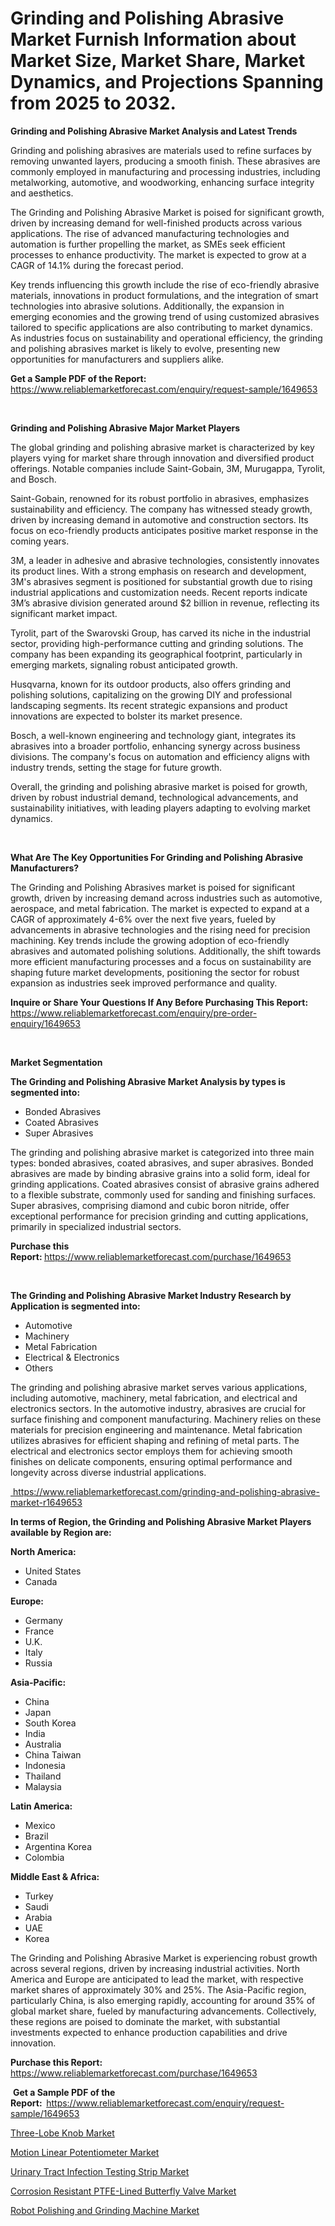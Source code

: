<p><h1>Grinding and Polishing Abrasive Market Furnish Information about Market Size, Market Share, Market Dynamics, and Projections Spanning from 2025 to 2032.</h1></p><p><strong>Grinding and Polishing Abrasive Market Analysis and Latest Trends</strong></p>
<p><p>Grinding and polishing abrasives are materials used to refine surfaces by removing unwanted layers, producing a smooth finish. These abrasives are commonly employed in manufacturing and processing industries, including metalworking, automotive, and woodworking, enhancing surface integrity and aesthetics.</p><p>The Grinding and Polishing Abrasive Market is poised for significant growth, driven by increasing demand for well-finished products across various applications. The rise of advanced manufacturing technologies and automation is further propelling the market, as SMEs seek efficient processes to enhance productivity. The market is expected to grow at a CAGR of 14.1% during the forecast period. </p><p>Key trends influencing this growth include the rise of eco-friendly abrasive materials, innovations in product formulations, and the integration of smart technologies into abrasive solutions. Additionally, the expansion in emerging economies and the growing trend of using customized abrasives tailored to specific applications are also contributing to market dynamics. As industries focus on sustainability and operational efficiency, the grinding and polishing abrasives market is likely to evolve, presenting new opportunities for manufacturers and suppliers alike.</p></p>
<p><strong>Get a Sample PDF of the Report:&nbsp;</strong> <a href="https://www.reliablemarketforecast.com/enquiry/request-sample/1649653?utm_campaign=1080&utm_medium=2&utm_source=Github&utm_content=ia&utm_term=26032025&utm_id=grinding-and-polishing-abrasive">https://www.reliablemarketforecast.com/enquiry/request-sample/1649653</a></p>
<p>&nbsp;</p>
<p><strong>Grinding and Polishing Abrasive Major Market Players</strong></p>
<p><p>The global grinding and polishing abrasive market is characterized by key players vying for market share through innovation and diversified product offerings. Notable companies include Saint-Gobain, 3M, Murugappa, Tyrolit, and Bosch.</p><p>Saint-Gobain, renowned for its robust portfolio in abrasives, emphasizes sustainability and efficiency. The company has witnessed steady growth, driven by increasing demand in automotive and construction sectors. Its focus on eco-friendly products anticipates positive market response in the coming years.</p><p>3M, a leader in adhesive and abrasive technologies, consistently innovates its product lines. With a strong emphasis on research and development, 3M's abrasives segment is positioned for substantial growth due to rising industrial applications and customization needs. Recent reports indicate 3M’s abrasive division generated around $2 billion in revenue, reflecting its significant market impact.</p><p>Tyrolit, part of the Swarovski Group, has carved its niche in the industrial sector, providing high-performance cutting and grinding solutions. The company has been expanding its geographical footprint, particularly in emerging markets, signaling robust anticipated growth.</p><p>Husqvarna, known for its outdoor products, also offers grinding and polishing solutions, capitalizing on the growing DIY and professional landscaping segments. Its recent strategic expansions and product innovations are expected to bolster its market presence.</p><p>Bosch, a well-known engineering and technology giant, integrates its abrasives into a broader portfolio, enhancing synergy across business divisions. The company's focus on automation and efficiency aligns with industry trends, setting the stage for future growth.</p><p>Overall, the grinding and polishing abrasive market is poised for growth, driven by robust industrial demand, technological advancements, and sustainability initiatives, with leading players adapting to evolving market dynamics.</p></p>
<p>&nbsp;</p>
<p><strong>What Are The Key Opportunities For Grinding and Polishing Abrasive Manufacturers?</strong></p>
<p><p>The Grinding and Polishing Abrasives market is poised for significant growth, driven by increasing demand across industries such as automotive, aerospace, and metal fabrication. The market is expected to expand at a CAGR of approximately 4-6% over the next five years, fueled by advancements in abrasive technologies and the rising need for precision machining. Key trends include the growing adoption of eco-friendly abrasives and automated polishing solutions. Additionally, the shift towards more efficient manufacturing processes and a focus on sustainability are shaping future market developments, positioning the sector for robust expansion as industries seek improved performance and quality.</p></p>
<p><strong>Inquire or Share Your Questions If Any Before Purchasing This Report:</strong> <a href="https://www.reliablemarketforecast.com/enquiry/pre-order-enquiry/1649653?utm_campaign=1080&utm_medium=2&utm_source=Github&utm_content=ia&utm_term=26032025&utm_id=grinding-and-polishing-abrasive">https://www.reliablemarketforecast.com/enquiry/pre-order-enquiry/1649653</a></p>
<p>&nbsp;</p>
<p><strong>Market Segmentation</strong></p>
<p><strong>The Grinding and Polishing Abrasive Market Analysis by types is segmented into:</strong></p>
<p><ul><li>Bonded Abrasives</li><li>Coated Abrasives</li><li>Super Abrasives</li></ul></p>
<p><p>The grinding and polishing abrasive market is categorized into three main types: bonded abrasives, coated abrasives, and super abrasives. Bonded abrasives are made by binding abrasive grains into a solid form, ideal for grinding applications. Coated abrasives consist of abrasive grains adhered to a flexible substrate, commonly used for sanding and finishing surfaces. Super abrasives, comprising diamond and cubic boron nitride, offer exceptional performance for precision grinding and cutting applications, primarily in specialized industrial sectors.</p></p>
<p><strong>Purchase this Report:&nbsp;</strong><a href="https://www.reliablemarketforecast.com/purchase/1649653?utm_campaign=1080&utm_medium=2&utm_source=Github&utm_content=ia&utm_term=26032025&utm_id=grinding-and-polishing-abrasive">https://www.reliablemarketforecast.com/purchase/1649653</a></p>
<p>&nbsp;</p>
<p><strong>The Grinding and Polishing Abrasive Market Industry Research by Application is segmented into:</strong></p>
<p><ul><li>Automotive</li><li>Machinery</li><li>Metal Fabrication</li><li>Electrical & Electronics</li><li>Others</li></ul></p>
<p><p>The grinding and polishing abrasive market serves various applications, including automotive, machinery, metal fabrication, and electrical and electronics sectors. In the automotive industry, abrasives are crucial for surface finishing and component manufacturing. Machinery relies on these materials for precision engineering and maintenance. Metal fabrication utilizes abrasives for efficient shaping and refining of metal parts. The electrical and electronics sector employs them for achieving smooth finishes on delicate components, ensuring optimal performance and longevity across diverse industrial applications.</p></p>
<p><a href="https://www.reliablemarketforecast.com/grinding-and-polishing-abrasive-market-r1649653?utm_campaign=1080&utm_medium=2&utm_source=Github&utm_content=ia&utm_term=26032025&utm_id=grinding-and-polishing-abrasive">&nbsp;https://www.reliablemarketforecast.com/grinding-and-polishing-abrasive-market-r1649653</a></p>
<p><strong>In terms of Region, the Grinding and Polishing Abrasive Market Players available by Region are:</strong></p>
<p>
    <p> <strong> North America: </strong>
        <ul>
            <li>United States</li>
            <li>Canada</li>
        </ul>
        </p> 
    <p> <strong> Europe: </strong>
        <ul>
            <li>Germany</li>
            <li>France</li>
            <li>U.K.</li>
            <li>Italy</li>
            <li>Russia</li>
        </ul>
        </p> 
    <p> <strong> Asia-Pacific: </strong>
        <ul>
            <li>China</li>
            <li>Japan</li>
            <li>South Korea</li>
            <li>India</li>
            <li>Australia</li>
            <li>China Taiwan</li>
            <li>Indonesia</li>
            <li>Thailand</li>
            <li>Malaysia</li>
        </ul>
        </p> 
    <p> <strong> Latin America: </strong>
        <ul>
            <li>Mexico</li>
            <li>Brazil</li>
            <li>Argentina Korea</li>
            <li>Colombia</li>
        </ul>
        </p> 
    <p> <strong> Middle East & Africa: </strong>
        <ul>
            <li>Turkey</li>
            <li>Saudi</li>
            <li>Arabia</li>
            <li>UAE</li>
            <li>Korea</li>
        </ul>
    </p>
    </p>
<p><p>The Grinding and Polishing Abrasive Market is experiencing robust growth across several regions, driven by increasing industrial activities. North America and Europe are anticipated to lead the market, with respective market shares of approximately 30% and 25%. The Asia-Pacific region, particularly China, is also emerging rapidly, accounting for around 35% of global market share, fueled by manufacturing advancements. Collectively, these regions are poised to dominate the market, with substantial investments expected to enhance production capabilities and drive innovation.</p></p>
<p><strong>Purchase this Report: </strong><a href="https://www.reliablemarketforecast.com/purchase/1649653?utm_campaign=1080&utm_medium=2&utm_source=Github&utm_content=ia&utm_term=26032025&utm_id=grinding-and-polishing-abrasive">https://www.reliablemarketforecast.com/purchase/1649653</a></p>
<p>&nbsp;<strong>Get a Sample PDF of the Report:&nbsp;&nbsp;</strong><a href="https://www.reliablemarketforecast.com/enquiry/request-sample/1649653?utm_campaign=1080&utm_medium=2&utm_source=Github&utm_content=ia&utm_term=26032025&utm_id=grinding-and-polishing-abrasive">https://www.reliablemarketforecast.com/enquiry/request-sample/1649653</a></p>
<p><strong></strong></p>
<p><p><a href="https://github.com/lazloklitz2e/Market-Research-Report-List-1/blob/main/three-lobe-knob-market.md?utm_campaign=1080&utm_medium=2&utm_source=Github&utm_content=ia&utm_term=26032025&utm_id=grinding-and-polishing-abrasive">Three-Lobe Knob Market</a></p><p><a href="https://github.com/pezezlarue7h/Market-Research-Report-List-1/blob/main/motion-linear-potentiometer-market.md?utm_campaign=1080&utm_medium=2&utm_source=Github&utm_content=ia&utm_term=26032025&utm_id=grinding-and-polishing-abrasive">Motion Linear Potentiometer Market</a></p><p><a href="https://github.com/gdfhhhj/Market-Research-Report-List-7/blob/main/urinary-tract-infection-testing-strip-market.md?utm_campaign=1080&utm_medium=2&utm_source=Github&utm_content=ia&utm_term=26032025&utm_id=grinding-and-polishing-abrasive">Urinary Tract Infection Testing Strip Market</a></p><p><a href="https://github.com/wycheelwayeu/Market-Research-Report-List-1/blob/main/corrosion-resistant-ptfe-lined-butterfly-valve-market.md?utm_campaign=1080&utm_medium=2&utm_source=Github&utm_content=ia&utm_term=26032025&utm_id=grinding-and-polishing-abrasive">Corrosion Resistant PTFE-Lined Butterfly Valve Market</a></p><p><a href="https://github.com/auriashetzxj/Market-Research-Report-List-1/blob/main/robot-polishing-and-grinding-machine-market.md?utm_campaign=1080&utm_medium=2&utm_source=Github&utm_content=ia&utm_term=26032025&utm_id=grinding-and-polishing-abrasive">Robot Polishing and Grinding Machine Market</a></p></p>